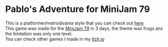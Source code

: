 # Pablo's Adventure for MiniJam 79
This is a platformer/metroidvania style that you can check out [here](https://gmota.itch.io/pablos-adventure)  
This game was made for the [MiniJam 79](https://itch.io/jam/mini-jam-79-frogs) in 3 days, the theme was frogs ans the limitation was only one level.  
You can check other games I made in my [itch.io](https://gmota.itch.io/)  
